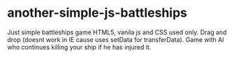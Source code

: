 # another-simple-js-battleships
Just simple battleships game 
HTML5, vanila js and CSS used only.
Drag and drop (doesnt work in IE cause uses setData for transferData).
Game with AI who continues killing your ship if he has injured it.

